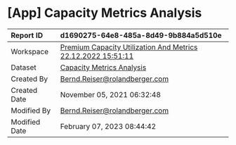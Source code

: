 



# [App] Capacity Metrics Analysis

|Report ID|d1690275-64e8-485a-8d49-9b884a5d510e|
| :--- | :--- |
|Workspace|[Premium Capacity Utilization And Metrics 22.12.2022 15:51:11](../Workspaces/Premium-Capacity-Utilization-And-Metrics-22.12.2022-15:51:11.md)|
|Dataset|[Capacity Metrics Analysis](../Datasets/Capacity-Metrics-Analysis.md)|
|Created By|Bernd.Reiser@rolandberger.com|
|Created Date|November 05, 2021 06:32:48|
|Modified By|Bernd.Reiser@rolandberger.com|
|Modified Date|February 07, 2023 08:44:42|
